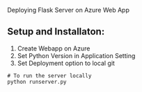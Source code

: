 Deploying Flask Server on Azure Web App

## Setup and Installaton:
1. Create Webapp on Azure
2. Set Python Version in Application Setting
3. Set Deployment option to local git

```
# To run the server locally 
python runserver.py
```

